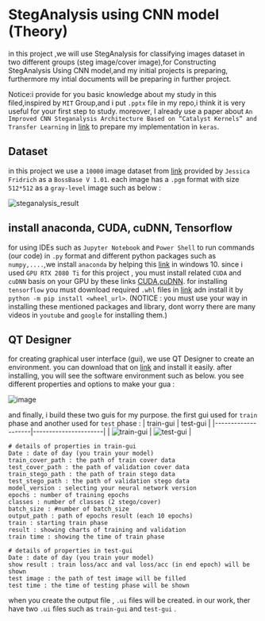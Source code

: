 # StegAnalysis using CNN model (Theory)
in this project ,we will use StegAnalysis for classifying images dataset in two different groups (steg image/cover image),for Constructing StegAnalysis Using CNN model,and my initial projects is preparing, furthermore my intial documents will be preparing in further project.

Notice:i provide for you basic knowledge about my study in this filed,inspired by `MIT` Group,and i put `.pptx` file in my repo,i think it is very useful for your first step to study. moreover, I already use a paper about `An Improved CNN Steganalysis Architecture Based on “Catalyst Kernels” and Transfer Learning` in [link](https://link.springer.com/chapter/10.1007/978-3-319-97749-2_9) to prepare my implementation in `keras`.


## Dataset
in this project we use a `10000` image dataset from [link](http://agents.fel.cvut.cz/stegodata/) provided by `Jessica Fridrich` as a `BossBase V 1.01`. each image has a `.pgm` format  with size `512*512` as a `gray-level` image such as below :

![steganalysis_result](https://user-images.githubusercontent.com/53394692/131082065-34c9ce37-e728-4902-bb06-19b00908e13c.jpg)


## install anaconda, CUDA, cuDNN, Tensorflow
for using IDEs such as `Jupyter Notebook` and `Power Shell` to run commands (our code) in `.py` format and different python packages such as `numpy,....`,we install `anaconda` by helping this [link](https://www.anaconda.com/products/individual) in windows 10. since i used `GPU RTX 2080 Ti` for this project , you must install related `CUDA` and `cuDNN` basis on your GPU by these links [CUDA](https://developer.nvidia.com/cuda-downloads),[cuDNN](https://docs.nvidia.com/deeplearning/cudnn/install-guide/index.html). for installing `tensorflow` you must download required `.whl` files in [link](https://www.tensorflow.org/install/pip#package-location) adn install it by `python -m pip install <wheel_url>`.
(NOTICE : you must use your way in installing these mentioned packages and library, dont worry there are many videos in `youtube` and `google` for installing them.)

## QT Designer
for creating graphical user interface (gui), we use QT Designer to create an environment. you can download that on [link](https://www.qt.io/download) and install it easily. after installing, you will see the software environment such as below. you see different properties and options to make your gua :

![image](https://user-images.githubusercontent.com/53394692/131082858-e3d43e3f-f132-459b-bdc6-41ee718fbc4e.png)

and finally, i build these two guis for my purpose. the first gui used for `train` phase and another used for `test` phase :
|   train-gui        |      test-gui        |
|--------------------|----------------------|
|  ![train-gui](https://user-images.githubusercontent.com/53394692/131087974-2d43f2a8-2577-4f4c-8a54-9dc95e79fd66.png)  |   ![test-gui](https://user-images.githubusercontent.com/53394692/131087982-12271ff6-7f65-4623-ba96-ba3d2ffec653.png)    |

```
# details of properties in train-gui
Date : date of day (you train your model)
train_cover_path : the path of train cover data
test_cover_path : the path of validation cover data
train_stego_path : the path of train stego data
test_stego_path : the path of validation stego data
model_version : selecting your neural network version
epochs : number of training epochs
classes : number of classes (2 stego/cover)
batch_size : #number of batch_size 
output_path : path of epochs result (each 10 epochs)
train : starting train phase 
result : showing charts of training and validation
train time : showing the time of train phase
```
```
# details of properties in test-gui
Date : date of day (you train your model)
show result : train loss/acc and val loss/acc (in end epoch) will be shown
test image : the path of test image will be filled
test time : the time of testing phase will be shown
```
 
when you create the output file , `.ui`  files will be created. in our work, ther have two `.ui` files such as `train-gui` and `test-gui` . 

